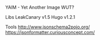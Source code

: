 YAIM - Yet Another Image WUT?


Libs
LeakCanary v1.5
Hugo v1.2.1


Tools
http://www.jsonschema2pojo.org/
https://jsonformatter.curiousconcept.com/



